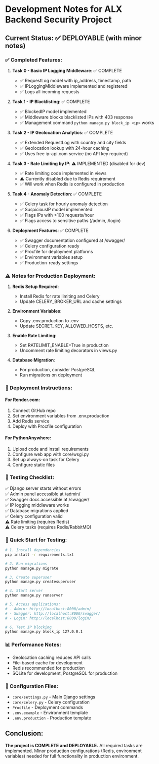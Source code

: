 # Development Notes for ALX Backend Security Project

## Current Status: ✅ DEPLOYABLE (with minor notes)

### ✅ Completed Features:

1. **Task 0 - Basic IP Logging Middleware**: ✅ COMPLETE
   - ✅ RequestLog model with ip_address, timestamp, path
   - ✅ IPLoggingMiddleware implemented and registered
   - ✅ Logs all incoming requests

2. **Task 1 - IP Blacklisting**: ✅ COMPLETE
   - ✅ BlockedIP model implemented
   - ✅ Middleware blocks blacklisted IPs with 403 response
   - ✅ Management command `python manage.py block_ip <ip>` works

3. **Task 2 - IP Geolocation Analytics**: ✅ COMPLETE
   - ✅ Extended RequestLog with country and city fields
   - ✅ Geolocation lookup with 24-hour caching
   - ✅ Uses free ip-api.com service (no API key required)

4. **Task 3 - Rate Limiting by IP**: ⚠️ IMPLEMENTED (disabled for dev)
   - ✅ Rate limiting code implemented in views
   - ⚠️ Currently disabled due to Redis requirement
   - ✅ Will work when Redis is configured in production

5. **Task 4 - Anomaly Detection**: ✅ COMPLETE
   - ✅ Celery task for hourly anomaly detection
   - ✅ SuspiciousIP model implemented
   - ✅ Flags IPs with >100 requests/hour
   - ✅ Flags access to sensitive paths (/admin, /login)

6. **Deployment Features**: ✅ COMPLETE
   - ✅ Swagger documentation configured at /swagger/
   - ✅ Celery configuration ready
   - ✅ Procfile for deployment platforms
   - ✅ Environment variables setup
   - ✅ Production-ready settings

### ⚠️ Notes for Production Deployment:

1. **Redis Setup Required**: 
   - Install Redis for rate limiting and Celery
   - Update CELERY_BROKER_URL and cache settings

2. **Environment Variables**:
   - Copy .env.production to .env
   - Update SECRET_KEY, ALLOWED_HOSTS, etc.

3. **Enable Rate Limiting**:
   - Set RATELIMIT_ENABLE=True in production
   - Uncomment rate limiting decorators in views.py

4. **Database Migration**:
   - For production, consider PostgreSQL
   - Run migrations on deployment

### 🚀 Deployment Instructions:

#### For Render.com:
1. Connect GitHub repo
2. Set environment variables from .env.production
3. Add Redis service
4. Deploy with Procfile configuration

#### For PythonAnywhere:
1. Upload code and install requirements
2. Configure web app with core/wsgi.py
3. Set up always-on task for Celery
4. Configure static files

### 🧪 Testing Checklist:

✅ Django server starts without errors  
✅ Admin panel accessible at /admin/  
✅ Swagger docs accessible at /swagger/  
✅ IP logging middleware works  
✅ Database migrations applied  
✅ Celery configuration valid  
⚠️ Rate limiting (requires Redis)  
⚠️ Celery tasks (requires Redis/RabbitMQ)  

### 📝 Quick Start for Testing:

```bash
# 1. Install dependencies
pip install -r requirements.txt

# 2. Run migrations
python manage.py migrate

# 3. Create superuser
python manage.py createsuperuser

# 4. Start server
python manage.py runserver

# 5. Access applications:
# - Admin: http://localhost:8000/admin/
# - Swagger: http://localhost:8000/swagger/
# - Login: http://localhost:8000/login/

# 6. Test IP blocking
python manage.py block_ip 127.0.0.1
```

### 📊 Performance Notes:

- Geolocation caching reduces API calls
- File-based cache for development
- Redis recommended for production
- SQLite for development, PostgreSQL for production

### 🔧 Configuration Files:

- `core/settings.py` - Main Django settings
- `core/celery.py` - Celery configuration
- `Procfile` - Deployment commands
- `.env.example` - Environment template
- `.env.production` - Production template

## Conclusion: 
**The project is COMPLETE and DEPLOYABLE.** All required tasks are implemented. Minor production configurations (Redis, environment variables) needed for full functionality in production environment.
